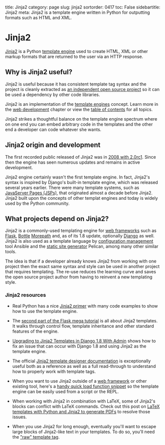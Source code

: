 title: Jinja2
category: page
slug: jinja2
sortorder: 0417
toc: False
sidebartitle: Jinja2
meta: Jinja2 is a template engine written in Python for outputting formats such as HTML and XML.


# Jinja2
[Jinja2](http://jinja.pocoo.org/docs/dev/) is a Python 
[template engine](/template-engines.html) used to create HTML, XML or 
other markup formats that are returned to the user via an HTTP response.


## Why is Jinja2 useful?
Jinja2 is useful because it has consistent template tag syntax and the
project is cleanly extracted as 
[an independent open source project](https://github.com/mitsuhiko/jinja2) so
it can be used a dependency by other code libraries.

<div class="well see-also">
Jinja2 is an implementation of the 
<a href="/template-engines.html">template engines</a> concept. Learn
more in the <a href="/web-development.html">web development</a> chapter or 
view the <a href="/table-of-contents.html">table of contents</a> for all topics.
</div>


Jinja2 strikes a thoughtful balance on the template engine spectrum where
on one end you can embed arbitrary code in the templates and the other
end a developer can code whatever she wants.


## Jinja2 origin and development
The first recorded public released of Jinja2 was in 
[2008 with 2.0rc1](http://jinja.pocoo.org/docs/dev/changelog/#version-2-0rc1).
Since then the engine has seen numerous updates and remains in active
development.

Jinja2 engine certainly wasn't the first template engine. In fact, Jinja2's 
syntax is inspired by Django's built-in template engine, which was released 
several years earlier. There were many template systems, such as 
[JavaServer Pages (JSPs)](https://en.wikipedia.org/wiki/JavaServer_Pages),
that originated almost a decade before Jinja2. Jinja2 built upon the concepts
of other templat engines and today is widely used by the Python community.


## What projects depend on Jinja2?
Jinja2 is a commonly-used templating engine for
[web frameworks](/web-frameworks.html) such as [Flask](/flask.html), 
[Bottle](/bottle.html) [Morepath](/morepath.html) and, as of its 1.8 update,
optionally [Django](/django.html) as well. Jinja2 is also used as a template
language by [configuration management](/configuration-management.html) tool 
Ansible and the [static site generator](/static-site-generator.html) Pelican,
among many other similar tools.

The idea is that if a developer already knows Jinja2 from working with one 
project then the exact same syntax and style can be used in another project 
that requires templating. The re-use reduces the learning curve and saves the
open source project author from having to reinvent a new templating style.


### Jinja2 resources
* Real Python has a nice 
  [Jinja2 primer](https://realpython.com/blog/python/primer-on-jinja-templating/)
  with many code examples to show how to use the template engine.

* The [second part of the Flask mega tutorial](http://blog.miguelgrinberg.com/post/the-flask-mega-tutorial-part-ii-templates) 
  is all about Jinja2 templates. It walks through control flow, template inheritance
  and other standard features of the engine.

* [Upgrading to Jinja2 Templates in Django 1.8 With Admin](http://jonathanchu.is/posts/upgrading-jinja2-templates-django-18-with-admin/)
  shows how to fix an issue that can occur with Django 1.8 and using Jinja2 as
  the template engine.

* The official 
  [Jinja2 template designer documentation](http://jinja.pocoo.org/docs/dev/templates/)
  is exceptionally useful both as a reference as well as a full read-through
  to understand how to properly work with template tags.

* When you want to use Jinja2 outside of a [web framework](/web-frameworks.html) or 
  other existing tool, here's a 
  [handy quick load function snippet](http://www.pydanny.com/jinja2-quick-load-function.html)
  so the template engine can be easily used from a script or the REPL.

* When working with Jinja2 in combination with LaTeX, some of Jinja2's blocks
  can conflict with LaTeX commands. Check out this post on
  [LaTeX templates with Python and Jinja2 to generate PDFs](http://eosrei.net/articles/2015/11/latex-templates-python-and-jinja2-generate-pdfs)
  to resolve those issues.

* When you use Jinja2 for long enough, eventually you'll want to escape
  large blocks of Jinja2-like text in your templates. To do so, you'll
  need the ["raw" template tag](http://stackoverflow.com/questions/25359898/escape-jinja2-syntax-in-a-jinja2-template).
